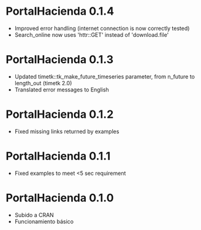 # PortalHacienda 0.1.4
- Improved error handling (internet connection is now correctly tested)
- Search_online now uses 'httr::GET' instead of 'download.file'

# PortalHacienda 0.1.3
- Updated timetk::tk_make_future_timeseries parameter, from n_future to length_out (timetk 2.0)
- Translated error messages to English

# PortalHacienda 0.1.2
- Fixed missing links returned by examples

# PortalHacienda 0.1.1
- Fixed examples to meet <5 sec requirement

# PortalHacienda 0.1.0
- Subido a CRAN
- Funcionamiento básico
